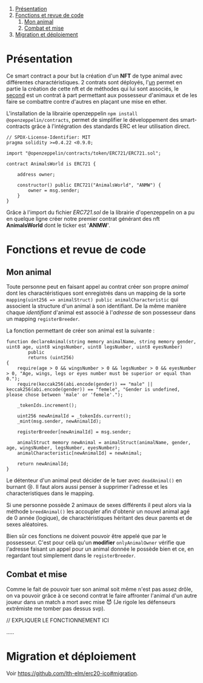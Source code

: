 1. [Présentation](#presentation)
2. [Fonctions et revue de code](#fonction)
    1. [Mon animal](#animal)
    2. [Combat et mise](#combat)
3. [Migration et déploiement](#migration)

# Présentation <a name="presentation"></a>

Ce smart contract a pour but la création d'un **NFT** de type animal avec différentes charactéristiques. 2 contrats sont déployés, l'[un](contracts/AnimalsWorld.sol) permet en partie la création de cette nft et de méthodes qui lui sont associés, le [second](contracts/AnimalsFight.sol) est un contrat à part permettant aux possesseur d'animaux et de les faire se combattre contre d'autres en plaçant une mise en ether.

L'installation de la librairie openzeppelin ```npm install @openzeppelin/contracts```, permet de simplifier le développement des smart-contracts grâce à l'intégration des standards ERC et leur utilisation direct.

```solidity
// SPDX-License-Identifier: MIT
pragma solidity >=0.4.22 <0.9.0;

import "@openzeppelin/contracts/token/ERC721/ERC721.sol";

contract AnimalsWorld is ERC721 {

    address owner;

    constructor() public ERC721("AnimalsWorld", "ANMW") {
        owner = msg.sender;
    }
}
```

Grâce à l'import du fichier *ERC721.sol* de la librairie d'openzeppelin on a pu en quelque ligne créer notre premier contrat générant des nft **AnimalsWorld** dont le ticker est '**ANMW**'.

# Fonctions et revue de code <a name="fonction"></a>

## Mon animal <a name="animal"></a>

Toute personne peut en faisant appel au contrat créer son propre *animal* dont les charactéristiques sont enregistrés dans un mapping de la sorte ```mapping(uint256 => animalStruct) public animalCharacteristic``` qui associent la structure d'un animal à son identifiant. De la même manière chaque *identifiant* d'animal est associé à l'*adresse* de son possesseur dans un mapping ```registerBreeder```.

La fonction permettant de créer son animal est la suivante :

```solidity
function declareAnimal(string memory animalName, string memory gender, uint8 age, uint8 wingsNumber, uint8 legsNumber, uint8 eyesNumber)
        public
        returns (uint256)
{
    require(age > 0 && wingsNumber > 0 && legsNumber > 0 && eyesNumber > 0, "Age, wings, legs or eyes number must be superior or equal than 0.");
    require(keccak256(abi.encode(gender)) == "male" || keccak256(abi.encode(gender)) == "femele", "Gender is undefined, please chose between 'male' or 'femele'.");

    _tokenIds.increment();

    uint256 newAnimalId = _tokenIds.current();
    _mint(msg.sender, newAnimalId);

    registerBreeder[newAnimalId] = msg.sender;

    animalStruct memory newAnimal = animalStruct(animalName, gender, age, wingsNumber, legsNumber, eyesNumber);
    animalCharacteristic[newAnimalId] = newAnimal;

    return newAnimalId;
}
```

Le détenteur d'un animal peut décider de le tuer avec ```deadAnimal()``` en burnant :cry:. Il faut alors aussi penser à supprimer l'adresse et les characteristiques dans le mapping.

Si une personne possède 2 animaux de sexes différents il peut alors via la méthode ```breedAnimal()``` les accoupler afin d'obtenir un nouvel animal agé de 0 année (logique), de charactéristiques héritant des deux parents et de sexes aléatoires.

Bien sûr ces fonctions ne doivent pouvoir être appelé que par le possesseur. C'est pour celà qu'un **modifier** ```onlyAnimalOwner``` vérifie que l'adresse faisant un appel pour un animal donnée le possède bien et ce, en regardant tout simplement dans le ```registerBreeder```.

## Combat et mise <a name="combat"></a>

Comme le fait de pouvoir tuer son animal soit même n'est pas assez drôle, on va pouvoir grâce à ce second contrat le faire affronter l'animal d'un autre joueur dans un match a mort avec mise :smiling_imp: (Je rigole les défenseurs extrêmiste me tomber pas dessus svp).

// EXPLIQUER LE FONCTIONNEMENT ICI

.....

# Migration et déploiement <a name="migration"></a>

Voir https://github.com/lth-elm/erc20-ico#migration.